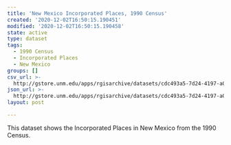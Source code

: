 ```yaml
---
title: 'New Mexico Incorporated Places, 1990 Census'
created: '2020-12-02T16:50:15.190451'
modified: '2020-12-02T16:50:15.190458'
state: active
type: dataset
tags:
  - 1990 Census
  - Incorporated Places
  - New Mexico
groups: []
csv_url: >-
  http://gstore.unm.edu/apps/rgisarchive/datasets/cdc493a5-7d24-4197-a0b4-e5770f3f4d26/pl35_d90shp.derived.csv
json_url: >-
  http://gstore.unm.edu/apps/rgisarchive/datasets/cdc493a5-7d24-4197-a0b4-e5770f3f4d26/pl35_d90shp.derived.json
layout: post

---
```

This dataset shows the Incorporated Places in New Mexico from the 1990 Census.
